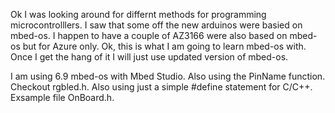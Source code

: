 Ok I was looking around for differnt methods for programming microcontrolllers. I saw that some off the new arduinos were basied on mbed-os. I happen to have a couple of AZ3166 were also based on mbed-os but for Azure only. Ok, this is what I am going to learn mbed-os with. Once I get the hang of it I will just use updated version of mbed-os.


I am using 6.9 mbed-os with Mbed Studio. Also using the PinName function. Checkout rgbled.h. Also using just a simple #define statement for C/C++. Exsample file OnBoard.h.